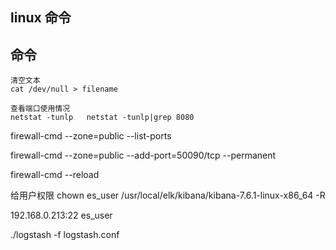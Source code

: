 ## linux 命令

## 命令

    清空文本
    cat /dev/null > filename
    
    查看端口使用情况
    netstat -tunlp   netstat -tunlp|grep 8080


firewall-cmd --zone=public --list-ports

firewall-cmd --zone=public --add-port=50090/tcp --permanent

firewall-cmd --reload

给用户权限
chown es_user /usr/local/elk/kibana/kibana-7.6.1-linux-x86_64 -R


192.168.0.213:22        es_user

./logstash -f logstash.conf
